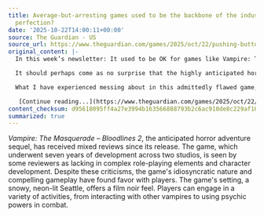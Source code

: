 ```yaml
---
title: Average-but-arresting games used to be the backbone of the industry. What price
  perfection?
date: '2025-10-22T14:00:11+00:00'
source: The Guardian - US
source_url: https://www.theguardian.com/games/2025/oct/22/pushing-buttons-vampire-2-ok-games
original_content: |-
  In this week’s newsletter: It used to be OK for games like Vampire: The Masquerade – Bloodlines 2 to be just, well, _OK_ – but today’s boom and bust economy has almost erased an important genre

  It should perhaps come as no surprise that the highly anticipated horror adventure sequel Vampire: The Masquerade – Bloodlines 2 has fallen short of expectations. Released this week [to mixed reviews](https://www.theguardian.com/games/2025/oct/21/vampire-the-masquerade-bloodlines-2-review-the-chinese-room-paradox-interactive), it had a tortured gestation, arriving after seven years in development via two different studios. A few reviewers are disappointed that the title dropped a lot of the complex role-playing elements of its acclaimed predecessor, while others are frustrated that you begin as a powerful elder vampire and never develop much, despite being able to earn a few extra abilities as you explore the snowy city of Seattle sucking blood and fighting monsters.

  What I have experienced messing about in this admittedly flawed game, and watching my vampire-loving son play with huge enthusiasm, is that it’s enjoyably idiosyncratic and compelling. The slightly soft-focus, icy cold rendition of Seattle gives it a film noir feel, accentuated by streets lined with neon signs and lavish members’ clubs where besuited vampires play classical music on grand pianos. You can flirt with exotic bloodsuckers, you can psychically lob sledgehammers at bad guys; my son particularly enjoys making people explode by cursing their blood and then throwing stuff at them. It’s like starring in some forgotten 1990s vampire flick that has since developed an obsessive cult following.

   [Continue reading...](https://www.theguardian.com/games/2025/oct/22/pushing-buttons-vampire-2-ok-games)
content_checksum: d95618095ff4a27e3994b163566888793b2c6ac910de8c229af10a909154eca4
summarized: true
---
```


*Vampire: The Masquerade – Bloodlines 2*, the anticipated horror adventure sequel, has received mixed reviews since its release. The game, which underwent seven years of development across two studios, is seen by some reviewers as lacking in complex role-playing elements and character development. Despite these criticisms, the game's idiosyncratic nature and compelling gameplay have found favor with players. The game's setting, a snowy, neon-lit Seattle, offers a film noir feel. Players can engage in a variety of activities, from interacting with other vampires to using psychic powers in combat.